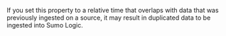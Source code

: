 If you set this property to a relative time that overlaps with data that was previously ingested on a source, it may result in duplicated data to be ingested into Sumo Logic.